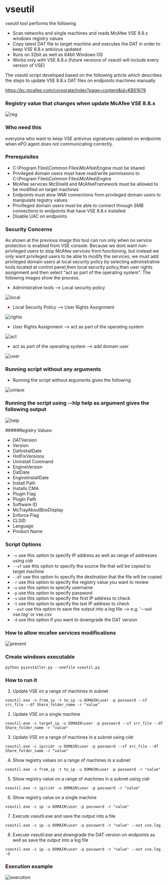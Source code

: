 # vseutil

vseutil tool performs the following

- Scan networks and single machines and reads McAfee VSE 8.8.x windows registry values
- Copy latest DAT file to target machine and executes the DAT in order to keep VSE 8.8.x antivirus updated
- Runs on 32bit as well as 64bit Windows OS
- Works only with VSE 8.8.x (future versions of vseutil will include every version of VSE)

The vseutil script developed based on the following article which describes the steps to update VSE 8.8.x DAT files on endpoints machines manually

https://kc.mcafee.com/corporate/index?page=content&id=KB51679

### Registry value that changes when update McAfee VSE 8.8.x

![reg](https://cloud.githubusercontent.com/assets/12726776/10712132/7ff04d56-7a99-11e5-8d5b-4effd8ace466.PNG)

### Who need this

everyone who want to keep VSE antivirus signatures updated on endpoints when ePO agent does not communicating correctly.

### Prerequisites

- C:\Program Files\Common Files\McAfee\Engine must be shared
- Privileged domain users must have read/write permissions to C:\Program Files\Common Files\McAfee\Engine
- McAfee services McShield and McAfeeFramework must be allowed to be modified on target machines
- Endpoints must alow WMI connections from privileged domain users to manipulate registry values
- Privilleged domain users must be able to connect through SMB connections to endpoints that have VSE 8.8.x installed
- Disable UAC on endpoints 

### Security Concerns 

As shown at the previous image this tool can run only when no service protection is enabled from VSE console. Because we dont want non-privileged users to stop McAfee services from functioning, but instead we only want privileged users to be able to modify the services, we must add privileged domain users at local security policy by selecting administrative tools located at control panel,then local security policy,then user rights assignment and then select "act as part of the operating system". The following images show the process. 

- Administrative tools --> Local security policy 

![local](https://cloud.githubusercontent.com/assets/12726776/10758540/9ed76f56-7cba-11e5-8fa9-041a6eb055d6.PNG)

- Local Security Policy --> User Rights Assignment

![rights](https://cloud.githubusercontent.com/assets/12726776/10758547/a2e8c996-7cba-11e5-9f09-b3aac02b63f8.PNG)

- User Rights Assignment --> act as part of the operating system 

![act](https://cloud.githubusercontent.com/assets/12726776/10758544/a1a23392-7cba-11e5-9bda-9a856d37af76.PNG)

- act as part of the operating system --> add domain user

![user](https://cloud.githubusercontent.com/assets/12726776/10758664/8768a1ea-7cbb-11e5-82c6-6944c26e9f81.PNG)

### Running script without any arguments

 - Running the script without arguments gives the following
 
![unique](https://cloud.githubusercontent.com/assets/12726776/10911943/d6b9f5f2-824f-11e5-9bd4-8de7ffa8abcf.PNG)

### Running the script using --hlp help as argument gives the following output

![help](https://cloud.githubusercontent.com/assets/12726776/10912041/59e88d76-8250-11e5-952b-85f05abbdc98.PNG)

#####Registry Values:

- DATVersion
- Version
- DatInstallDate
- HotFixVersions
- Uninstall Command
- EngineVersion
- DatDate
- EngineInstallDate
- Install Path
- Installs CMA
- Plugin Flag
- Plugin Path
- Software ID
- McTrayAboutBoxDisplay
- Enforce Flag
- CLSID
- Language
- Product Name

### Script Options 

- ```-c```    	use this option to specify IP address as well as range of addresses using cidr
- ```--sf```    	use this option to specify the source file that will be copied to target machine
- ```--df```    	use this option to specify the destination that the file will be copied
- ```-r```     	use this option to specify the registry value you want to review 
- ```-u```     	use this option to specify username 
- ```-p```     	use this option to specify password
- ```-s```     	use this option to specify the first IP address to check
- ```-t```    	use this option to specify the last IP address to check
- ```--out```		use this option to save the output into a log file --> e.g. '--out vse.log' or vse.csv
- ```-d```		use this option if you want to downgrade the DAT version 

### How to allow mcafee services modifications

![prevent](https://cloud.githubusercontent.com/assets/12726776/10712086/dad7c462-7a97-11e5-97df-1f56e8e09fe8.PNG)

### Create windows executable

```python pyinstaller.py --onefile vseutil.py```

### How to run it 

1) Update VSE on a range of machines in subnet

```vseutil.exe -s from_ip -t to_ip -u DOMAIN\user -p password --sf src_file --df Share_folder_name -r "value"```

2) Update VSE on a single machine

```vseutil.exe -c target_ip -u DOMAIN\user -p password --sf src_file --df Share_folder_name -r "value"```

3) Update VSE on a range of machines in a subnet using cidr

```vseutil.exe -c ip/cidr -u DOMAIN\user -p password --sf src_file --df Share_folder_name -r "value"```

4) Show registry values on a range of machines in a subnet

```vseutil.exe -s from_ip -t to_ip -u DOMAIN\user -p password -r "value"```

5) Show registry value on a range of machines in a subnet using cidr 

```vseutil.exe -c ip/cidr -u DOMAIN\user -p password -r "value"```

6) Show registry value on a single machine

```vseutil.exe -c ip -u DOMAIN\user -p password -r "value"```

7) Execute vseutil.exe and save the output into a file 

```vseutil.exe -c ip -u DOMAIN\user -p password -r "value" --out vse.log```

8) Execute vseutil.exe and downgrade the DAT version on endpoints as well as save the output into a log file

```vseutil.exe -c ip -u DOMAIN\user -p password -r "value" --out vse.log -d```

### Execution example

![execution](https://cloud.githubusercontent.com/assets/12726776/10912348/bd72d760-8251-11e5-937b-d6c66e5b5652.PNG)

